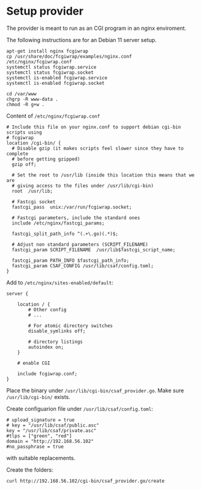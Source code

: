 # Setup provider

The provider is meant to run as an CGI program in an nginx enviroment.

The following instructions are for an Debian 11 server setup.

```(shell)
apt-get install nginx fcgiwrap
cp /usr/share/doc/fcgiwrap/examples/nginx.conf /etc/nginx/fcgiwrap.conf
systemctl status fcgiwrap.service
systemctl status fcgiwrap.socket
systemctl is-enabled fcgiwrap.service
systemctl is-enabled fcgiwrap.socket
```

```(shell)
cd /var/www
chgrp -R www-data .
chmod -R g+w .
```

Content of `/etc/nginx/fcgiwrap.conf`

```
# Include this file on your nginx.conf to support debian cgi-bin scripts using
# fcgiwrap
location /cgi-bin/ {
  # Disable gzip (it makes scripts feel slower since they have to complete
  # before getting gzipped)
  gzip off;

  # Set the root to /usr/lib (inside this location this means that we are
  # giving access to the files under /usr/lib/cgi-bin)
  root  /usr/lib;

  # Fastcgi socket
  fastcgi_pass  unix:/var/run/fcgiwrap.socket;

  # Fastcgi parameters, include the standard ones
  include /etc/nginx/fastcgi_params;

  fastcgi_split_path_info ^(.+\.go)(.*)$;

  # Adjust non standard parameters (SCRIPT_FILENAME)
  fastcgi_param SCRIPT_FILENAME  /usr/lib$fastcgi_script_name;

  fastcgi_param PATH_INFO $fastcgi_path_info;
  fastcgi_param CSAF_CONFIG /usr/lib/csaf/config.toml;
}
```

Add to `/etc/nginx/sites-enabled/default`:

```
server {

    location / {
        # Other config
        # ... 

        # For atomic directory switches
        disable_symlinks off;

        # directory listings
        autoindex on;
    }

    # enable CGI

    include fcgiwrap.conf;
}
```

Place the binary under `/usr/lib/cgi-bin/csaf_provider.go`.
Make sure `/usr/lib/cgi-bin/` exists.

Create configuarion file under `/usr/lib/csaf/config.toml`:

```
# upload_signature = true
# key = "/usr/lib/csaf/public.asc"
key = "/usr/lib/csaf/private.asc"
#tlps = ["green", "red"]
domain = "http://192.168.56.102"
#no_passphrase = true
```

with suitable replacements.

Create the folders:
```(shell)
curl http://192.168.56.102/cgi-bin/csaf_provider.go/create
```
